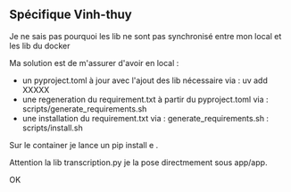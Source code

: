## Spécifique Vinh-thuy
Je ne sais pas pourquoi les lib ne sont pas synchronisé entre mon local et les lib du docker

Ma solution est de m'assurer d'avoir en local :
- un pyproject.toml à jour avec l'ajout des lib nécessaire via : uv add XXXXX
- une regeneration du requirement.txt à partir du pyproject.toml via : scripts/generate_requirements.sh
- une installation du requirement.txt via : generate_requirements.sh : scripts/install.sh

Sur le container je lance un pip install e .  


Attention la lib transcription.py je la pose directmement sous app/app. 
  
OK
